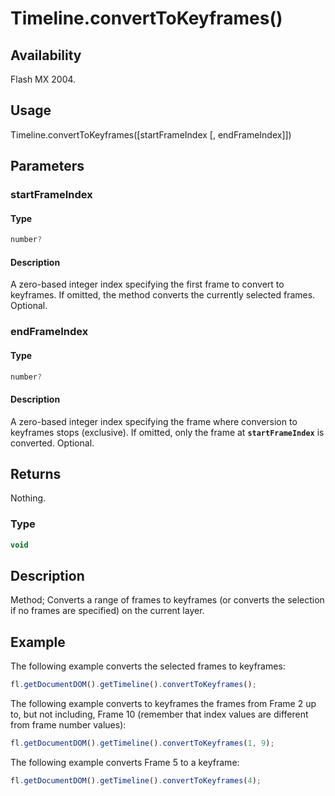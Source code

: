 # Timeline.convertToKeyframes()

## Availability

Flash MX 2004.

## Usage

Timeline.convertToKeyframes([startFrameIndex [, endFrameIndex]])

## Parameters

### **startFrameIndex**

#### Type

```typescript
number?
```

#### Description

A zero-based integer index specifying the first frame to convert to keyframes. If omitted, the method converts the currently selected frames. Optional.

### **endFrameIndex**

#### Type

```typescript
number?
```

#### Description

A zero-based integer index specifying the frame where conversion to keyframes stops (exclusive). If omitted, only the frame at **`startFrameIndex`** is converted. Optional.

## Returns

Nothing.

### Type

```typescript
void
```

## Description

Method; Converts a range of frames to keyframes (or converts the selection if no frames are specified) on the current layer.

## Example

The following example converts the selected frames to keyframes:

```javascript
fl.getDocumentDOM().getTimeline().convertToKeyframes();
```

The following example converts to keyframes the frames from Frame 2 up to, but not including, Frame 10 (remember that index values are different from frame number values):

```javascript
fl.getDocumentDOM().getTimeline().convertToKeyframes(1, 9);
```

The following example converts Frame 5 to a keyframe:

```javascript
fl.getDocumentDOM().getTimeline().convertToKeyframes(4);
```
